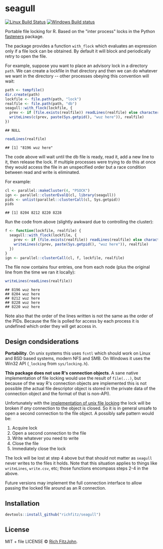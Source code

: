 # seagull

[![Linux Build Status](https://travis-ci.org/richfitz/seagull.svg?branch=master)](https://travis-ci.org/richfitz/seagull)
[![Windows Build status](https://ci.appveyor.com/api/projects/status/github/richfitz/seagull?svg=true)](https://ci.appveyor.com/project/richfitz/seagull)

Portable file locking for R.  Based on the "inter process" locks in the Python [fasteners](https://pypi.python.org/pypi/fasteners) package.

The package provides a function `with_flock` which evaluates an expression only if a file lock can be obtained.  By default it will block and periodically retry to  open the file.

For example, suppose you want to place an advisory lock in a directory `path`.  We can create a lockfile in that directory and then we can do whatever we want in the directory -- other processes obeying this convention will wait:


```r
path <- tempfile()
dir.create(path)
lockfile <- file.path(path, "lock")
realfile <- file.path(path, "db")
seagull::with_flock(lockfile, {
  prev <- if (file.exists(realfile)) readLines(realfile) else character(0)
  writeLines(c(prev, paste(Sys.getpid(), "wuz here")), realfile)
})
```

```
## NULL
```


```r
readLines(realfile)
```

```
## [1] "8196 wuz here"
```

The code above will wait until the db file is ready, read it, add a new line to it, then release the lock.  If multiple processes were trying to do this at once they would access the file in an unspecified order but a race condition between read and write is eliminated.

For example:


```r
cl <- parallel::makeCluster(4, "PSOCK")
ign <- parallel::clusterEvalQ(cl, library(seagull))
pids <- unlist(parallel::clusterCall(cl, Sys.getpid))
pids
```

```
## [1] 8204 8212 8220 8228
```

Run the code from above (slightly awkward due to controlling the cluster):


```r
f <- function(lockfile, realfile) {
  seagull::with_flock(lockfile, {
    prev <- if (file.exists(realfile)) readLines(realfile) else character(0)
    writeLines(c(prev, paste(Sys.getpid(), "wuz here")), realfile)
  })
}
ign <- parallel::clusterCall(cl, f, lockfile, realfile)
```

The file now contains four entries, one from each node (plus the original line from the time we ran it locally):


```r
writeLines(readLines(realfile))
```

```
## 8196 wuz here
## 8204 wuz here
## 8212 wuz here
## 8228 wuz here
## 8220 wuz here
```

Note also that the order of the lines written is not the same as the order of the PIDs.  Because the file is polled for access by each process it is undefined which order they will get access in.

## Design condsiderations

**Portability**.  On unix systems this uses `fcntl` which should work on Linux and BSD based systems, modern NFS and SMB.  On Windows it uses the Win32 API (`_locking` from `sys/locking.h`).

**This package does not use R's connection objects**.  A sane native implementation of file locking would use the result of `file(...)`, but because of the way R's connection objects are implemented this is not possible (the actual file descriptor object is stored in the private data of the connection object and the format of that is non-API).

Unfortunately with the [implementation of unix file locking](http://0pointer.de/blog/projects/locking.html) the lock will be broken if _any_ connection to the object is closed.  So it is in general unsafe to open a second connection to the file object.  A possibly safe pattern would be:

1. Acquire lock
2. Open a second connection to the file
3. Write whatever you need to write
4. Close the file
5. Immediately close the lock

The lock will be lost at step 4 above but that should not matter as `seagull` never writes to the files it holds.  Note that this situation applies to things like `writeLines`, `write.csv`, etc; those functions encompass steps 2-4 in the above.

Future versions may implement the full connection interface to allow passing the locked file around as an R connection.

## Installation


```r
devtools::install_github("richfitz/seagull")
```

## License

MIT + file LICENSE © [Rich FitzJohn](https://github.com/richfitz).
